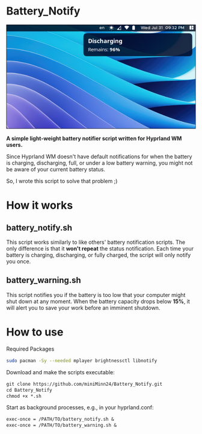 # Battery_Notify
![Discharging Notification](screenshots/discharging_noti_preview.png)

**A simple light-weight battery notifier script written for Hyprland WM users.**

Since Hyprland WM doesn't have default notifications for when the battery is charging, discharging, full, or under a low battery warning, you might not be aware of your current battery status.

So, I wrote this script to solve that problem ;)

# How it works
## battery_notify.sh
This script works similarly to like others' battery notification scripts. The only difference is that it <b>won't repeat</b> the status notification. Each time your battery is charging, discharging, or fully charged, the script will only notify you once.

## battery_warning.sh
This script notifies you if the battery is too low that your computer might shut down at any moment. When the battery capacity drops below **15%**, it will alert you to save your work before an imminent shutdown.


# How to use
Required Packages
``` bash
sudo pacman -Sy --needed mplayer brightnessctl libnotify
```

Download and make the scripts executable:
```
git clone https://github.com/miniMinn24/Battery_Notify.git
cd Battery_Notify
chmod +x *.sh
```

Start as background processes, e.g., in your hyprland.conf:
```
exec-once = /PATH/TO/battery_notify.sh &
exec-once = /PATH/TO/battery_warning.sh &
```

